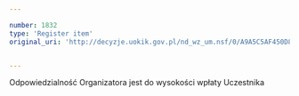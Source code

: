 ```yaml
---

number: 1832
type: 'Register item'
original_uri: 'http://decyzje.uokik.gov.pl/nd_wz_um.nsf/0/A9A5C5AF450D8250C12576B60058F511?OpenDocument'


---
```


Odpowiedzialność Organizatora jest do wysokości wpłaty Uczestnika
